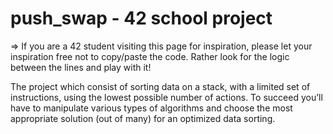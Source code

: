 # push_swap - 42 school project

=> If you are a 42 student visiting this page for inspiration, please let your inspiration free not to copy/paste the code. Rather look for the logic between the lines and play with it!

The  project which consist of sorting data on a stack, with a limited set of instructions, using
the lowest possible number of actions. To succeed you’ll have to manipulate various
types of algorithms and choose the most appropriate solution (out of many) for an
optimized data sorting.
